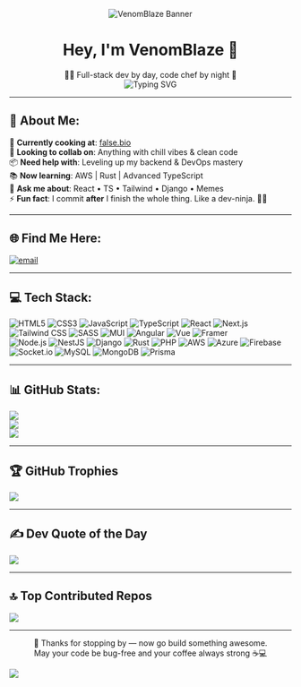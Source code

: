 <!-- README FUSION OF CODE × FOOD × VIBES -->

<!-- Banner with Imgix -->
<p align="center">
  <img src="https://your-imgix-url.com/your-banner.jpg?auto=format&fit=crop&w=1000&h=300&blend=000000&blend-mode=darken&mark-align=center,middle&mark=https%3A%2F%2Fimg.icons8.com%2Fios-filled%2F500%2Fffffff%2Fcode.png&mark-scale=50" alt="VenomBlaze Banner" />
</p>

<h1 align="center">Hey, I'm VenomBlaze 👋</h1>
<p align="center">
  🧑‍💻 Full-stack dev by day, code chef by night 🍱 <br/>
  <img src="https://readme-typing-svg.demolab.com?font=Fira+Code&size=24&pause=1000&color=F7F7F7&width=435&center=true&lines=React+Wizard+🌀;Tailwind+Stylist+🎨;TypeScript+Sorcerer+🧙‍♂️;Rust+Padawan+🦀;DevOps+on+the+Grill+🔥;Clean+Code+Only+🍽️" alt="Typing SVG" />
</p>

---

## 💫 About Me:
🍜 **Currently cooking at**: [false.bio](https://false.bio)  
🤝 **Looking to collab on**: Anything with chill vibes & clean code  
📦 **Need help with**: Leveling up my backend & DevOps mastery  
📚 **Now learning**: AWS | Rust | Advanced TypeScript  
💬 **Ask me about**: React • TS • Tailwind • Django • Memes  
⚡ **Fun fact**: I commit **after** I finish the whole thing. Like a dev-ninja. 🥷😂

---

## 🌐 Find Me Here:
[![email](https://img.shields.io/badge/Email-D14836?logo=gmail&logoColor=white)](mailto:venomblaze.alpha@gmail.com)  

---

## 💻 Tech Stack:
<!-- Keepin’ it crispy with those badges -->
<p align="left">
  <!-- Frontend -->
  <img src="https://imgix.com/your-badge-url/html5.svg?auto=format&fit=crop&w=40&h=40&bg=transparent" alt="HTML5"/>
  <img src="https://imgix.com/your-badge-url/css3.svg?auto=format&fit=crop&w=40&h=40&bg=transparent" alt="CSS3"/>
  <img src="https://imgix.com/your-badge-url/javascript.svg?auto=format&fit=crop&w=40&h=40&bg=transparent" alt="JavaScript"/>
  <img src="https://imgix.com/your-badge-url/typescript.svg?auto=format&fit=crop&w=40&h=40&bg=transparent" alt="TypeScript"/>
  <img src="https://imgix.com/your-badge-url/react.svg?auto=format&fit=crop&w=40&h=40&bg=transparent" alt="React"/>
  <img src="https://imgix.com/your-badge-url/nextjs.svg?auto=format&fit=crop&w=40&h=40&bg=transparent" alt="Next.js"/>
  <img src="https://imgix.com/your-badge-url/tailwindcss.svg?auto=format&fit=crop&w=40&h=40&bg=transparent" alt="Tailwind CSS"/>
  <img src="https://imgix.com/your-badge-url/sass.svg?auto=format&fit=crop&w=40&h=40&bg=transparent" alt="SASS"/>
  <img src="https://imgix.com/your-badge-url/mui.svg?auto=format&fit=crop&w=40&h=40&bg=transparent" alt="MUI"/>
  <img src="https://imgix.com/your-badge-url/angular.svg?auto=format&fit=crop&w=40&h=40&bg=transparent" alt="Angular"/>
  <img src="https://imgix.com/your-badge-url/vue.svg?auto=format&fit=crop&w=40&h=40&bg=transparent" alt="Vue"/>
  <img src="https://imgix.com/your-badge-url/framer.svg?auto=format&fit=crop&w=40&h=40&bg=transparent" alt="Framer"/>
  
  <!-- Backend / DevOps / Misc -->
  <br/>
  <img src="https://imgix.com/your-badge-url/nodejs.svg?auto=format&fit=crop&w=40&h=40&bg=transparent" alt="Node.js"/>
  <img src="https://imgix.com/your-badge-url/nestjs.svg?auto=format&fit=crop&w=40&h=40&bg=transparent" alt="NestJS"/>
  <img src="https://imgix.com/your-badge-url/django.svg?auto=format&fit=crop&w=40&h=40&bg=transparent" alt="Django"/>
  <img src="https://imgix.com/your-badge-url/rust.svg?auto=format&fit=crop&w=40&h=40&bg=transparent" alt="Rust"/>
  <img src="https://imgix.com/your-badge-url/php.svg?auto=format&fit=crop&w=40&h=40&bg=transparent" alt="PHP"/>
  <img src="https://imgix.com/your-badge-url/aws.svg?auto=format&fit=crop&w=40&h=40&bg=transparent" alt="AWS"/>
  <img src="https://imgix.com/your-badge-url/azure.svg?auto=format&fit=crop&w=40&h=40&bg=transparent" alt="Azure"/>
  <img src="https://imgix.com/your-badge-url/firebase.svg?auto=format&fit=crop&w=40&h=40&bg=transparent" alt="Firebase"/>
  <img src="https://imgix.com/your-badge-url/socketio.svg?auto=format&fit=crop&w=40&h=40&bg=transparent" alt="Socket.io"/>
  <img src="https://imgix.com/your-badge-url/mysql.svg?auto=format&fit=crop&w=40&h=40&bg=transparent" alt="MySQL"/>
  <img src="https://imgix.com/your-badge-url/mongodb.svg?auto=format&fit=crop&w=40&h=40&bg=transparent" alt="MongoDB"/>
  <img src="https://imgix.com/your-badge-url/prisma.svg?auto=format&fit=crop&w=40&h=40&bg=transparent" alt="Prisma"/>
</p>

---

## 📊 GitHub Stats:
![](https://github-readme-stats.vercel.app/api?username=venomblaze-alpha&theme=dark&hide_border=false&include_all_commits=true&count_private=true)  
![](https://nirzak-streak-stats.vercel.app/?user=venomblaze-alpha&theme=dark&hide_border=false)  
![](https://github-readme-stats.vercel.app/api/top-langs/?username=venomblaze-alpha&theme=dark&hide_border=false&include_all_commits=true&count_private=true&layout=compact)

---

## 🏆 GitHub Trophies
![](https://github-profile-trophy.vercel.app/?username=venomblaze-alpha&theme=dark&no-frame=false&no-bg=true&margin-w=4)

---

## ✍️ Dev Quote of the Day
![](https://quotes-github-readme.vercel.app/api?type=horizontal&theme=dark)

---

## 🔝 Top Contributed Repos
![](https://github-contributor-stats.vercel.app/api?username=venomblaze-alpha&limit=5&theme=dark&combine_all_yearly_contributions=true)

---

<p align="center">
  🍥 Thanks for stopping by — now go build something awesome.  
  <br/>May your code be bug-free and your coffee always strong ☕💻
</p>

[![](https://visitcount.itsvg.in/api?id=venomblaze-alpha&icon=0&color=0)](https://visitcount.itsvg.in)

<!-- Cooked with 💻 + 🍣 by venomblaze-alpha. README vibes powered by GPRM ( https://gprm.itsvg.in ) -->
